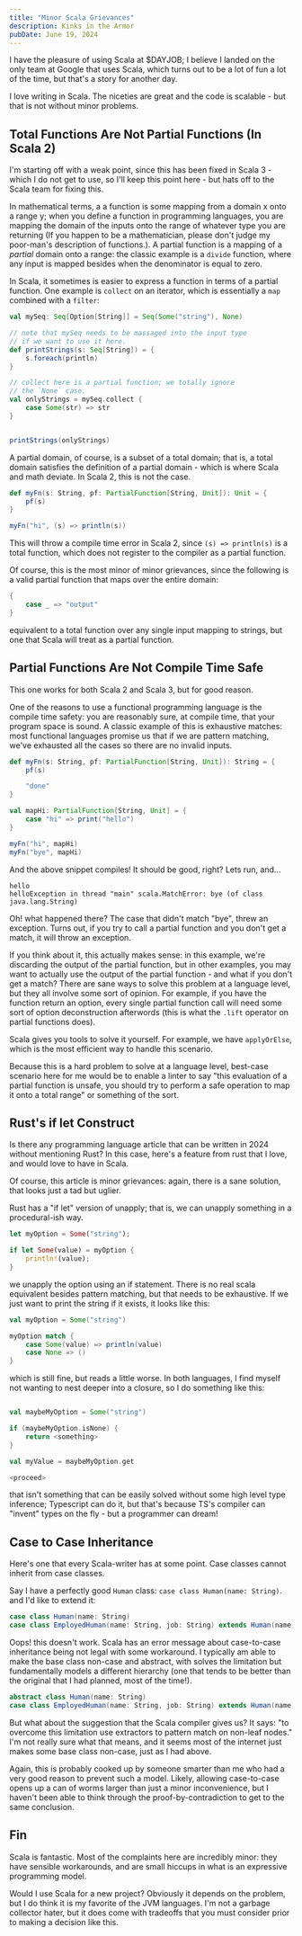 ```yaml
---
title: "Minor Scala Grievances"
description: Kinks in the Armor
pubDate: June 19, 2024
---
```


I have the pleasure of using Scala at $DAYJOB; I believe I landed on the only team at Google that uses Scala, which turns out to be a lot of fun a lot of the time, but that's a story for another day.

I love writing in Scala. The niceties are great and the code is scalable - but that is not without minor problems. 

## Total Functions Are Not Partial Functions (In Scala 2)

I'm starting off with a weak point, since this has been fixed in Scala 3 - which I do not get to use, so I'll keep this point here - but hats off to the Scala team for fixing this.

In mathematical terms, a a function is some mapping from a domain x onto a range y; when you define a function in programming languages, you are mapping the domain of the inputs onto the range of whatever type you are returning (If you happen to be a mathematician, please don't judge my poor-man's description of functions.). A partial function is a mapping of a _partial_ domain onto a range: the classic example is a `divide` function, where any input is mapped besides when the denominator is equal to zero. 

In Scala, it sometimes is easier to express a function in terms of a partial function. One example is `collect` on an iterator, which is essentially a `map` combined with a `filter`:

```scala
val mySeq: Seq[Option[String]] = Seq(Some("string"), None)

// note that mySeq needs to be massaged into the input type
// if we want to use it here.
def printStrings(s: Seq[String]) = {
    s.foreach(println)
}

// collect here is a partial function; we totally ignore
// the `None` case.
val onlyStrings = mySeq.collect {
    case Some(str) => str
}


printStrings(onlyStrings)
```

A partial domain, of course, is a subset of a total domain; that is, a total domain satisfies the definition of a partial domain - which is where Scala and math deviate. In Scala 2, this is not the case.

```scala
def myFn(s: String, pf: PartialFunction[String, Unit]): Unit = {
    pf(s)
}

myFn("hi", (s) => println(s))
```

This will throw a compile time error in Scala 2, since `(s) => println(s)` is a total function, which does not register to the compiler as a partial function.

Of course, this is the most minor of minor grievances, since the following is a valid partial function that maps over the entire domain:

```scala
{
    case _ => "output"
}
```

equivalent to a total function over any single input mapping to strings, but one that Scala will treat as a partial function.

## Partial Functions Are Not Compile Time Safe

This one works for both Scala 2 and Scala 3, but for good reason. 

One of the reasons to use a functional programming language is the compile time safety: you are reasonably sure, at compile time, that your program space is sound. A classic example of this is exhaustive matches: most functional languages promise us that if we are pattern matching, we've exhausted all the cases so there are no invalid inputs.


```scala
def myFn(s: String, pf: PartialFunction[String, Unit]): String = {
    pf(s)

    "done"
}

val mapHi: PartialFunction[String, Unit] = {
    case "hi" => print("hello")
}

myFn("hi", mapHi)
myFn("bye", mapHi)
```

And the above snippet compiles! It should be good, right? Lets run, and...

```
hello
helloException in thread "main" scala.MatchError: bye (of class java.lang.String)
```

Oh! what happened there? The case that didn't match "bye", threw an exception. Turns out, if you try to call a partial function and you don't get a match, it will throw an exception.  

If you think about it, this actually makes sense: in this example, we're discarding the output of the partial function, but in other examples, you may want to actually use the output of the partial function - and what if you don't get a match? There are sane ways to solve this problem at a language level, but they all involve some sort of opinion. For example, if you have the function return an option, every single partial function call will need some sort of option deconstruction afterwords (this is what the `.lift` operator on partial functions does).

Scala gives you tools to solve it yourself. For example, we have `applyOrElse`, which is the most efficient way to handle this scenario.

Because this is a hard problem to solve at a language level, best-case scenario here for me would be to enable a linter to say "this evaluation of a partial function is unsafe, you should try to perform a safe operation to map it onto a total range" or something of the sort.

## Rust's if let Construct

Is there any programming language article that can be written in 2024 without mentioning Rust? In this case, here's a feature from rust that I love, and would love to have in Scala.

Of course, this article is minor grievances: again, there is a sane solution, that looks just a tad but uglier.

Rust has a "if let" version of unapply; that is, we can unapply something in a procedural-ish way.

```rust
let myOption = Some("string");

if let Some(value) = myOption {
    println!(value);
}
```

we unapply the option using an if statement. There is no real scala equivalent besides pattern matching, but that needs to be exhaustive. If we just want to print the string if it exists, it looks like this:

```scala
val myOption = Some("string")

myOption match {
    case Some(value) => println(value)
    case None => ()
}
```

which is still fine, but reads a little worse. In both languages, I find myself not wanting to nest deeper into a closure, so I do something like this:

```scala

val maybeMyOption = Some("string")

if (maybeMyOption.isNone) {
    return <something>
}

val myValue = maybeMyOption.get

<proceed>
```

that isn't something that can be easily solved without some high level type inference; Typescript can do it, but that's because TS's compiler can "invent" types on the fly - but a programmer can dream!

## Case to Case Inheritance

Here's one that every Scala-writer has at some point. Case classes cannot inherit from case classes.

Say I have a perfectly good `Human` class: `case class Human(name: String)`. and I'd like to extend it:

```scala
case class Human(name: String)
case class EmployedHuman(name: String, job: String) extends Human(name)
```

Oops! this doesn't work. Scala has an error message about case-to-case inheritance being not legal with some workaround. I typically am able to make the base class non-case and abstract, with solves the limitation but fundamentally models a different hierarchy (one that tends to be better than the original that I had planned, most of the time!).

```scala
abstract class Human(name: String)
case class EmployedHuman(name: String, job: String) extends Human(name)
```

But what about the suggestion that the Scala compiler gives us? It says: "to overcome this limitation use extractors to pattern match on non-leaf nodes." I'm not really sure what that means, and it seems most of the internet just makes some base class non-case, just as I had above. 

Again, this is probably cooked up by someone smarter than me who had a very good reason to prevent such a model. Likely, allowing case-to-case opens up a can of worms larger than just a minor inconvenience, but I haven't been able to think through the proof-by-contradiction to get to the same conclusion.

## Fin

Scala is fantastic. Most of the complaints here are incredibly minor: they have sensible workarounds, and are small hiccups in what is an expressive programming model. 

Would I use Scala for a new project? Obviously it depends on the problem, but I do think it is my favorite of the JVM languages. I'm not a garbage collector hater, but it does come with tradeoffs that you must consider prior to making a decision like this.





